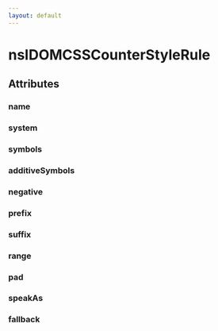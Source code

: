 ```yaml
---
layout: default
---
```


# nsIDOMCSSCounterStyleRule #

## Attributes ##

### name ###

### system ###

### symbols ###

### additiveSymbols ###

### negative ###

### prefix ###

### suffix ###

### range ###

### pad ###

### speakAs ###

### fallback ###
